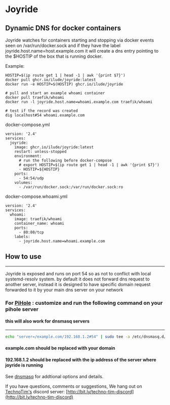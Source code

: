 # Joyride
## Dynamic DNS for docker containers

Joyride watches for containers starting and stopping via docker events seen on /var/run/docker.sock and if they have the label joyride.host.name=host.example.com it will create a dns entry pointing to the $HOSTIP of the box that is running docker.

Example:
```
HOSTIP=$(ip route get 1 | head -1 | awk '{print $7}')
docker pull ghcr.io/ilude/joyride:latest
docker run -e HOSTIP=$(HOSTIP) ghcr.io/ilude/joyride

# pull and start an example whoami container
docker pull traefik/whoami
docker run -l joyride.host.name=whoami.example.com traefik/whoami

# test if the record was created
dig localhost#54 whoami.example.com
```

docker-compose.yml
```
version: '2.4'
services:
  joyride:
    image: ghcr.io/ilude/joyride:latest
    restart: unless-stopped
    environment:
      # run the following before docker-compose
      # export HOSTIP=$(ip route get 1 | head -1 | awk '{print $7}')
      - HOSTIP=${HOSTIP}
    ports:
      - 54:54/udp
    volumes:
      - /var/run/docker.sock:/var/run/docker.sock:ro
```

docker-compose.whoami.yml
```
version: '2.4'
services:
  whoami:
    image: traefik/whoami
    container_name: whoami
    ports:
      - 80:80/tcp
    labels:
      - joyride.host.name=whoami.example.com
```
## How to use
***
Joyride is exposed and runs on port 54 so as not to conflict with local systemd-resolv system. by default it does not forward dns request to another server, instead it is designed to have specific domain request forwarded to it by your main dns server on your network

### For [PiHole](https://pi-hole.net/) : customize and run the following command on your pihole server
#### this will also work for dnsmasq servers
***
```bash
echo "server=/example.com/192.168.1.2#54" | sudo tee -a /etc/dnsmasq.d/03-custom-dns-names.conf
```
#### example.com should be replaced with your domain
#### 192.168.1.2 should be replaced with the ip address of the server where joyride is running

See [dnsmasq](https://thekelleys.org.uk/dnsmasq/docs/dnsmasq-man.html) for addtional options and details.

If you have questions, comments or suggestions, We hang out on [TechnoTim's](https://www.youtube.com/c/TechnoTimLive) discord server: [http://bit.ly/techno-tim-discord](http://bit.ly/techno-tim-discord)

